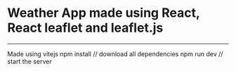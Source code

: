 # Weather App made using React, React leaflet and leaflet.js
-----
Made using vitejs
npm install // download all dependencies 
npm run dev // start the server 